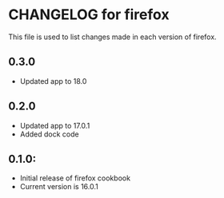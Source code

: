 # CHANGELOG for firefox

This file is used to list changes made in each version of firefox.

## 0.3.0

* Updated app to 18.0

## 0.2.0

* Updated app to 17.0.1
* Added dock code

## 0.1.0:

* Initial release of firefox cookbook
* Current version is 16.0.1
